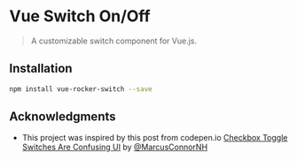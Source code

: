 # Vue Switch On/Off

> A customizable switch component for Vue.js.

## Installation

```sh
npm install vue-rocker-switch --save
```

## Acknowledgments

- This project was inspired by this post from codepen.io [Checkbox Toggle Switches Are Confusing UI](https://codepen.io/marcusconnor/post/checkbox-toggle-switches-are-confusing-ui) by [@MarcusConnorNH](https://twitter.com/MarcusConnorNH)
